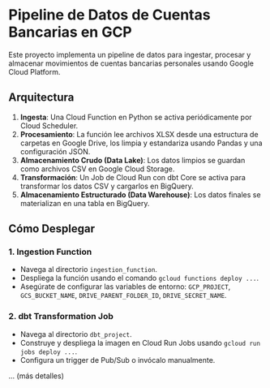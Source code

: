# Pipeline de Datos de Cuentas Bancarias en GCP

Este proyecto implementa un pipeline de datos para ingestar, procesar y almacenar movimientos de cuentas bancarias personales usando Google Cloud Platform.

## Arquitectura

1.  **Ingesta**: Una Cloud Function en Python se activa periódicamente por Cloud Scheduler.
2.  **Procesamiento**: La función lee archivos XLSX desde una estructura de carpetas en Google Drive, los limpia y estandariza usando Pandas y una configuración JSON.
3.  **Almacenamiento Crudo (Data Lake)**: Los datos limpios se guardan como archivos CSV en Google Cloud Storage.
4.  **Transformación**: Un Job de Cloud Run con dbt Core se activa para transformar los datos CSV y cargarlos en BigQuery.
5.  **Almacenamiento Estructurado (Data Warehouse)**: Los datos finales se materializan en una tabla en BigQuery.

## Cómo Desplegar

### 1. Ingestion Function

- Navega al directorio `ingestion_function`.
- Despliega la función usando el comando `gcloud functions deploy ...`.
- Asegúrate de configurar las variables de entorno: `GCP_PROJECT`, `GCS_BUCKET_NAME`, `DRIVE_PARENT_FOLDER_ID`, `DRIVE_SECRET_NAME`.

### 2. dbt Transformation Job

- Navega al directorio `dbt_project`.
- Construye y despliega la imagen en Cloud Run Jobs usando `gcloud run jobs deploy ...`.
- Configura un trigger de Pub/Sub o invócalo manualmente.

... (más detalles)